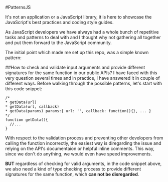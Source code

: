 #PatternsJS

It's not an application or a JavaScript library, it is here to showcase the JavaScript's best practices and coding style guides.

As JavaScript developers we have always had a whole bunch of repetitive tasks and patterns to deal with and I thought why not gathering all together and put them forward to the JavaScript community.

The initial point which made me set up this repo, was a simple known pattern:

##How to check and validate input arguments and provide different signatures for the same function in our public APIs?
I have faced with this very question several times and in practice, I have answered it in couple of different ways. Before walking through the possible patterns, let's start with this code snippet:

```
/*
* getData(url)
* getData(url, callback)
* getData(params) params:{ url: '', callback: function(){}, ... }
*/
function getData(){
  //...
}
```

With respect to the validation process and preventing other developers from calling the function incorrectly, the easiest way is diregarding the issue and relying on the API's documentaion or helpful inline comments. This way, since we don't do anything, we would even have speed improvements.

**BUT** regardless of checking for valid arguments, in the code snippet above, we also need a kind of type checking process to provide different signatures for the same function, which **can not be disregarded**.
